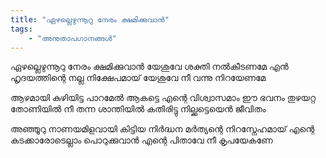 ```yaml
---
title: "ഏഴല്ലെഴുന്നൂറു നേരം ക്ഷമിക്കുവാന്‍"
tags:
    - "അനുതാപഗാനങ്ങൾ"
---
```

ഏഴല്ലെഴുന്നൂറു നേരം ക്ഷമിക്കുവാന്‍
യേശുവേ ശക്തി നല്‍കീടണമേ
എന്‍ ഹൃദയത്തിന്റെ നല്ല നിക്ഷേപമായ്‌
യേശുവേ നീ വന്നു നിറയേണമേ

ആഴമായി കുഴിയിട്ട പാറമേല്‍ ആകട്ടെ
എന്റെ വിശ്വാസമാം ഈ ഭവനം
തുഴയറ്റ തോണിയില്‍ നീ തന്ന ശാന്തിയില്‍
കതിരിട്ടു നില്ക്കട്ടെയെന്‍ ജീവിതം

അഞ്ഞൂറു നാണയമിളവായി കിട്ടിയ
നിര്‍ദ്ധന മര്‍ത്യന്റെ നിറസ്നേഹമായ്‌
എന്റെ കടക്കാരോടെല്ലാം പൊറുക്കുവാന്‍
എന്റെ പിതാവേ നീ കൃപയേകണേ
